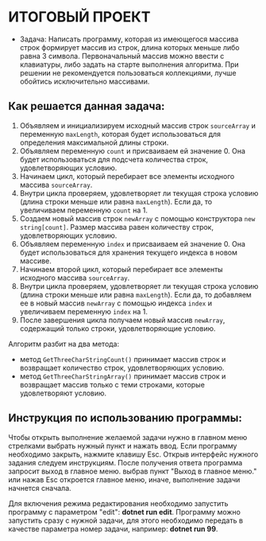 # ИТОГОВЫЙ ПРОЕКТ

+ Задача: Написать программу, которая из имеющегося массива строк формирует массив из строк, длина которых меньше либо равна 3 символа. Первоначальный массив можно ввести с клавиатуры, либо задать на старте выполнения алгоритма. При решении не рекомендуется пользоваться коллекциями, лучше обойтись исключительно массивами.

## Как решается данная задача:
1. Объявляем и инициализируем исходный массив строк `sourceArray` и переменную `maxLength`, которая будет использоваться для определения максимальной длины строки.
2. Объявляем переменную `count` и присваиваем ей значение 0. Она будет использоваться для подсчета количества строк, удовлетворяющих условию.
3. Начинаем цикл, который перебирает все элементы исходного массива `sourceArray`.
4. Внутри цикла проверяем, удовлетворяет ли текущая строка условию (длина строки меньше или равна `maxLength`). Если да, то увеличиваем переменную `count` на 1.
5. Создаем новый массив строк `newArray` с помощью конструктора `new string[count]`. Размер массива равен количеству строк, удовлетворяющих условию.
6. Объявляем переменную `index` и присваиваем ей значение 0. Она будет использоваться для хранения текущего индекса в новом массиве.
7. Начинаем второй цикл, который перебирает все элементы исходного массива `sourceArray`.
8. Внутри цикла проверяем, удовлетворяет ли текущая строка условию (длина строки меньше или равна `maxLength`). Если да, то добавляем ее в новый массив `newArray` с помощью индекса `index` и увеличиваем переменную `index` на 1.
9. После завершения цикла получаем новый массив `newArray`, содержащий только строки, удовлетворяющие условию.

Алгоритм разбит на два метода:
+ метод `GetThreeCharStringCount()` принимает массив строк и возвращает количество строк, удовлетворяющих условию.
+ метод `GetThreeCharStringArray()` принимает массив строк и возвращает массив только с теми строками, которые удовлетворяют условию.

## Инструкция по использованию программы:
Чтобы открыть выполнение желаемой задачи нужно в главном меню стрелками выбрать нужный пункт и нажать ввод. Если программу необходимо закрыть, нажмите клавишу Esc.
Открыв интерфейс нужного задания следуем инструкциям. После получения ответа программа запросит выход в главное меню. выбрав пункт "Выход в главное меню." или нажав Esc откроется главное меню, иначе, выполнение задачи начнется сначала.

Для включения режима редактирования необходимо запустить программу с параметром "edit": **dotnet run edit**. Программу можно запустить сразу с нужной задачи, для этого необходимо передать в качестве параметра номер задачи, например: **dotnet run 99**.